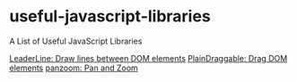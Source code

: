 # useful-javascript-libraries
A List of Useful JavaScript Libraries

[LeaderLine: Draw lines between DOM elements](https://github.com/anseki/leader-line)
[PlainDraggable: Drag DOM elements](https://github.com/anseki/plain-draggable)
[panzoom: Pan and Zoom](https://github.com/anvaka/panzoom)

